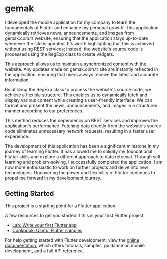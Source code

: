 # gemak

I developed the mobile application for my company to learn the fundamentals of Flutter and enhance my personal growth. This application dynamically retrieves news, announcements, and images from gemak.com.tr website, ensuring that the application stays up-to-date whenever the site is updated. It's worth highlighting that this is achieved without using REST services; instead, the website's source code is processed using the RegExp class to create widgets.

This approach allows us to maintain a synchronized content with the website. Any updates made on gemak.com.tr site are instantly reflected in the application, ensuring that users always receive the latest and accurate information.

By utilizing the RegExp class to process the website's source code, we achieve a flexible structure. This enables us to dynamically fetch and display various content while creating a user-friendly interface. We can format and present the news, announcements, and images in a structured manner according to our preferences.

This method reduces the dependency on REST services and improves the application's performance. Fetching data directly from the website's source code eliminates unnecessary network requests, resulting in a faster user experience.

The development of this application has been a significant milestone in my journey of learning Flutter. It has allowed me to solidify my foundational Flutter skills and explore a different approach to data retrieval. Through self-learning and problem-solving, I successfully completed the application. I am now more enthusiastic to work on further projects and delve into new technologies. Uncovering the power and flexibility of Flutter continues to propel me forward in my development journey.

## Getting Started

This project is a starting point for a Flutter application.

A few resources to get you started if this is your first Flutter project:

- [Lab: Write your first Flutter app](https://docs.flutter.dev/get-started/codelab)
- [Cookbook: Useful Flutter samples](https://docs.flutter.dev/cookbook)

For help getting started with Flutter development, view the
[online documentation](https://docs.flutter.dev/), which offers tutorials,
samples, guidance on mobile development, and a full API reference.
